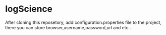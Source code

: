 # logScience
After cloning this reposetory, add configuration.properties file to the project, there you can store browser,username,password,url and etc..
